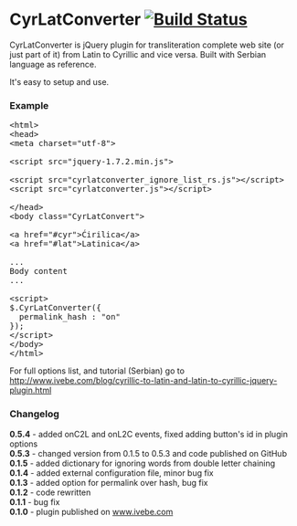 CyrLatConverter [![Build Status](https://travis-ci.org/ivebe/CyrLatConverter.svg?branch=master)](https://travis-ci.org/ivebe/CyrLatConverter)
===============

CyrLatConverter is jQuery plugin for transliteration complete web site (or just part of it) from Latin to Cyrillic and vice versa. Built with Serbian language as reference.

It's easy to setup and use.


### Example
<pre>
&lt;html&gt;
&lt;head&gt; 
&lt;meta charset=&quot;utf-8&quot;&gt;

&lt;script src=&quot;jquery-1.7.2.min.js&quot;&gt;

&lt;script src=&quot;cyrlatconverter_ignore_list_rs.js&quot;&gt;&lt;/script&gt; 
&lt;script src=&quot;cyrlatconverter.js&quot;&gt;&lt;/script&gt; 

&lt;/head&gt;
&lt;body class=&quot;CyrLatConvert&quot;&gt;

&lt;a href=&quot;#cyr&quot;&gt;Ćirilica&lt;/a&gt;
&lt;a href=&quot;#lat&quot;&gt;Latinica&lt;/a&gt;

...
Body content
...

&lt;script&gt;
$.CyrLatConverter({
  permalink_hash : &quot;on&quot;
});
&lt;/script&gt;
&lt;/body&gt;
&lt;/html&gt;
</pre>


For full options list, and tutorial (Serbian) go to <a href="http://www.ivebe.com/blog/cyrillic-to-latin-and-latin-to-cyrillic-jquery-plugin.html">http://www.ivebe.com/blog/cyrillic-to-latin-and-latin-to-cyrillic-jquery-plugin.html</a>

### Changelog
<strong>0.5.4</strong> - added onC2L and onL2C events, fixed adding button's id in plugin options<br />
<strong>0.5.3</strong> - changed version from 0.1.5 to 0.5.3 and code published on GitHub<br />
<strong>0.1.5</strong> - added dictionary for ignoring words from double letter chaining<br />
<strong>0.1.4</strong> - added external configuration file, minor bug fix<br />
<strong>0.1.3</strong> - added option for permalink over hash, bug fix<br />
<strong>0.1.2</strong> - code rewritten<br />
<strong>0.1.1</strong> - bug fix<br />
<strong>0.1.0</strong> - plugin published on www.ivebe.com<br />
